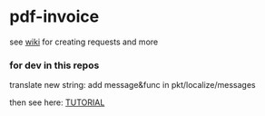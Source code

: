 # pdf-invoice

see [wiki](https://github.com/hodl-repos/pdf-invoice/wiki) for creating requests and more


### for dev in this repos

translate new string:
add message&func in pkt/localize/messages

then see here:
[TUTORIAL](https://github.com/nicksnyder/go-i18n#translating-a-new-language)
